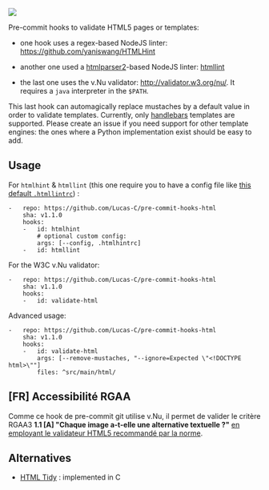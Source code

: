 [![](https://travis-ci.org/Lucas-C/pre-commit-hooks-html.svg?branch=master)](https://travis-ci.org/Lucas-C/pre-commit-hooks-html)

Pre-commit hooks to validate HTML5 pages or templates:

- one hook uses a regex-based NodeJS linter: https://github.com/yaniswang/HTMLHint

- another one used a [htmlparser2](https://github.com/fb55/htmlparser2)-based NodeJS linter: [htmllint](https://github.com/htmllint/htmllint/wiki/Options)

- the last one uses the v.Nu validator: http://validator.w3.org/nu/.
It requires a `java` interpreter in the `$PATH`.

This last hook can automagically replace mustaches by a default value in order to validate templates.
Currently, only [handlebars](http://handlebarsjs.com) templates are supported. Please create an issue if you need support for other template engines: the ones where a Python implementation exist should be easy to add.

## Usage

For `htmlhint` & `htmllint` (this one require you to have a config file like [this default `.htmllintrc`](https://github.com/htmllint/htmllint-cli/blob/master/lib/default_cfg.json)) :

```
-   repo: https://github.com/Lucas-C/pre-commit-hooks-html
    sha: v1.1.0
    hooks:
    -   id: htmlhint
        # optional custom config:
        args: [--config, .htmlhintrc]
    -   id: htmllint
```

For the W3C v.Nu validator:

```
-   repo: https://github.com/Lucas-C/pre-commit-hooks-html
    sha: v1.1.0
    hooks:
    -   id: validate-html
```

Advanced usage:

```
-   repo: https://github.com/Lucas-C/pre-commit-hooks-html
    sha: v1.1.0
    hooks:
    -   id: validate-html
        args: [--remove-mustaches, "--ignore=Expected \"<!DOCTYPE html>\""]
        files: ^src/main/html/
```

## [FR] Accessibilité RGAA

Comme ce hook de pre-commit git utilise v.Nu, il permet de valider le critère RGAA3 **1.1 [A] "Chaque image a-t-elle une alternative textuelle ?"** [en employant le validateur HTML5 recommandé par la norme](http://disic.github.io/rgaa_methodologie/).


## Alternatives

- [HTML Tidy](http://www.html-tidy.org) : implemented in C
